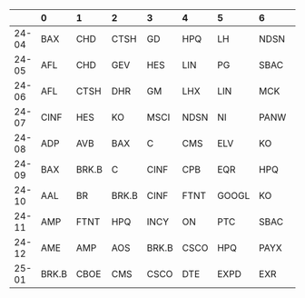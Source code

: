 |       | 0     | 1     | 2     | 3     | 4    | 5     | 6    | 7    | 8    | 9    |
|:------|:------|:------|:------|:------|:-----|:------|:-----|:-----|:-----|:-----|
| 24-04 | BAX   | CHD   | CTSH  | GD    | HPQ  | LH    | NDSN | SNPS | TMUS | XYL  |
| 24-05 | AFL   | CHD   | GEV   | HES   | LIN  | PG    | SBAC | SBUX | SJM  | TMUS |
| 24-06 | AFL   | CTSH  | DHR   | GM    | LHX  | LIN   | MCK  | PM   | TMUS | WELL |
| 24-07 | CINF  | HES   | KO    | MSCI  | NDSN | NI    | PANW | PM   | UNH  | WM   |
| 24-08 | ADP   | AVB   | BAX   | C     | CMS  | ELV   | KO   | NI   | SNPS | V    |
| 24-09 | BAX   | BRK.B | C     | CINF  | CPB  | EQR   | HPQ  | MA   | MMC  | V    |
| 24-10 | AAL   | BR    | BRK.B | CINF  | FTNT | GOOGL | KO   | L    | MSCI | PTC  |
| 24-11 | AMP   | FTNT  | HPQ   | INCY  | ON   | PTC   | SBAC | SNPS | TEL  | V    |
| 24-12 | AME   | AMP   | AOS   | BRK.B | CSCO | HPQ   | PAYX | REG  | TGT  | V    |
| 25-01 | BRK.B | CBOE  | CMS   | CSCO  | DTE  | EXPD  | EXR  | MCD  | PAYX | REG  |